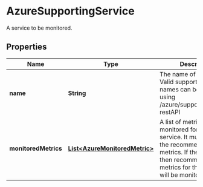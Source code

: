 

# AzureSupportingService

A service to be monitored.

## Properties

| Name | Type | Description | Notes |
|------------ | ------------- | ------------- | -------------|
|**name** | **String** | The name of the service. Valid supported service names can be discovered using /azure/supportedServices restAPI |  |
|**monitoredMetrics** | [**List&lt;AzureMonitoredMetric&gt;**](AzureMonitoredMetric.md) | A list of metrics to be monitored for this service. It must include all the recommended metrics. If the list is null then recommended list of metrics for this service will be monitored. |  [optional] |



